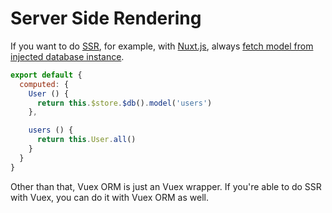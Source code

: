 # Server Side Rendering

If you want to do [SSR](https://vuejs.org/v2/guide/ssr.html), for example, with [Nuxt.js](https://nuxtjs.org/), always [fetch model from injected database instance](../model/retrieving-models.md#fetch-from-database).

```js
export default {
  computed: {
    User () {
      return this.$store.$db().model('users')
    },

    users () {
      return this.User.all()
    }
  }
}
```

Other than that, Vuex ORM is just an Vuex wrapper. If you're able to do SSR with Vuex, you can do it with Vuex ORM as well.
